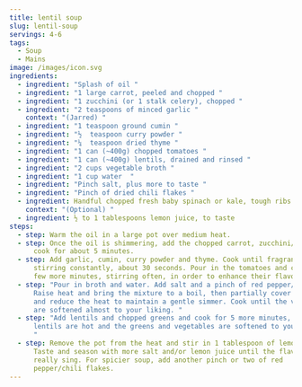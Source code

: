 ```yaml
---
title: lentil soup
slug: lentil-soup
servings: 4-6
tags:
  - Soup
  - Mains
image: /images/icon.svg
ingredients:
  - ingredient: "Splash of oil "
  - ingredient: "1 large carrot, peeled and chopped "
  - ingredient: "1 zucchini (or 1 stalk celery), chopped "
  - ingredient: "2 teaspoons of minced garlic "
    context: "(Jarred) "
  - ingredient: "1 teaspoon ground cumin "
  - ingredient: "½  teaspoon curry powder "
  - ingredient: "¼  teaspoon dried thyme "
  - ingredient: "1 can (~400g) chopped tomatoes "
  - ingredient: "1 can (~400g) lentils, drained and rinsed "
  - ingredient: "2 cups vegetable broth "
  - ingredient: "1 cup water  "
  - ingredient: "Pinch salt, plus more to taste "
  - ingredient: "Pinch of dried chili flakes "
  - ingredient: Handful chopped fresh baby spinach or kale, tough ribs removed
    context: "(Optional) "
  - ingredient: ½ to 1 tablespoons lemon juice, to taste
steps:
  - step: Warm the oil in a large pot over medium heat.
  - step: Once the oil is shimmering, add the chopped carrot, zucchini/celery and
      cook for about 5 minutes.
  - step: Add garlic, cumin, curry powder and thyme. Cook until fragrant while
      stirring constantly, about 30 seconds. Pour in the tomatoes and cook for a
      few more minutes, stirring often, in order to enhance their flavor.
  - step: "Pour in broth and water. Add salt and a pinch of red pepper/chili flakes.
      Raise heat and bring the mixture to a boil, then partially cover the pot
      and reduce the heat to maintain a gentle simmer. Cook until the vegetables
      are softened almost to your liking. "
  - step: "Add lentils and chopped greens and cook for 5 more minutes, or until
      lentils are hot and the greens and vegetables are softened to your liking.
      "
  - step: Remove the pot from the heat and stir in 1 tablespoon of lemon juice.
      Taste and season with more salt and/or lemon juice until the flavors
      really sing. For spicier soup, add another pinch or two of red
      pepper/chili flakes.
---
```

